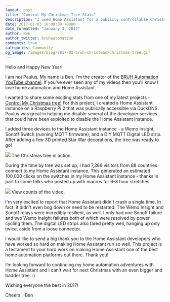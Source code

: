 ```yaml
---
layout: post
title: "Control My Christmas Tree Stats"
description: "I used Home Assistant for a publicly controllable Christmas tree and it worked great!"
date: 2017-01-03 18:00:00 +0000
date_formatted: "January 3, 2017"
author: Ben
author_twitter: bruhautomation
comments: true
categories: Community
og_image: /images/blog/2017-01-bruh-christmas/christmas-tree.gif
---
```


Hello and Happy New Year!

I am not Paulus. My name is Ben. I'm the creator of the [BRUH Automation YouTube channel][bruh]. If you've ever seen any of my videos then you'll know I love home automation and Home Assistant. 

I wanted to share some exciting stats from one of my latest projects - [Control My Christmas tree!](https://github.com/bruhautomation/BRUH-Christmas-Tree-2016) For this project, I created a Home Assistant instance on a Raspberry Pi 2 that was publically accessible via DuckDNS. Paulus was great in helping me disable several of the developer services that could have been exploited to disable the Home Assistant instance. 

I added three devices to the Home Assistant instance - a Wemo Insight, Sonoff Switch (running MQTT firmware), and a DIY MQTT Digital LED strip. After adding a few 3D printed Star War decorations, the tree was ready to go! 

<p class='img'>
  <img src='/images/blog/2017-01-bruh-christmas/christmas-tree.gif'>
  The Christmas tree in action.
</p>

<!--more-->
During the time by tree was set up, I had 7,366 visitors from 88 countries connect to my Home Assistant instance. This generated an estimated 100,000 clicks on the switches in my Home Assistant instance - thanks in part to some folks who posted up with macros for 6-8 hour stretches. 

<p class='img'>
  <img src='/images/blog/2017-01-bruh-christmas/stats.png'>
  View counts of the video.
</p>

I'm very excited to report that Home Assistant didn't crash a single time. In fact, it didn't even bog down or need to be restarted. The Wemo Insight and Sonoff relays were incredibly resilient, as well. I only had one Sonoff failure and two Wemo Insight failures both of which were resolved by power cycling them. The digital LED strips also fared pretty well, hanging up only twice, aside from a loose connector.

I would like to send a big thank you to the Home Assistant developers who have worked so hard on making Home Assistant run so well. This project is a testament to your hard work on making Home Assistant one of the best home automation platforms out there. Thank you!

I’m looking forward to continuing my home automation adventures with Home Assistant and I can't wait for next Christmas with an even bigger and badder tree. :) 

Wishing everyone the best in 2017!

Cheers! -Ben

[bruh]: https://www.youtube.com/channel/UCLecVrux63S6aYiErxdiy4w
